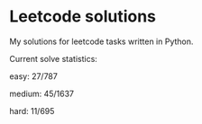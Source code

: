 # Leetcode solutions

My solutions for leetcode tasks written in Python.

Current solve statistics:

easy: 27/787

medium: 45/1637

hard: 11/695